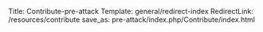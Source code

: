 Title: Contribute-pre-attack
Template: general/redirect-index
RedirectLink: /resources/contribute
save_as: pre-attack/index.php/Contribute/index.html